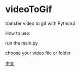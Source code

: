 # videoToGif
transfer video to gif with Python3

How to use:

run the main.py

choose your video file or folder

[中文](https://github.com/patience00/videoToGif/blob/main/README%20-%20zh.md)